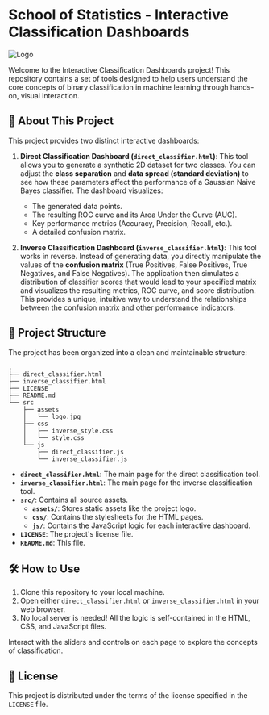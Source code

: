 # School of Statistics - Interactive Classification Dashboards

![Logo](./src/assets/logo.jpg)

Welcome to the Interactive Classification Dashboards project! This repository contains a set of tools designed to help users understand the core concepts of binary classification in machine learning through hands-on, visual interaction.

## 🚀 About This Project

This project provides two distinct interactive dashboards:

1.  **Direct Classification Dashboard (`direct_classifier.html`)**: This tool allows you to generate a synthetic 2D dataset for two classes. You can adjust the **class separation** and **data spread (standard deviation)** to see how these parameters affect the performance of a Gaussian Naive Bayes classifier. The dashboard visualizes:
    *   The generated data points.
    *   The resulting ROC curve and its Area Under the Curve (AUC).
    *   Key performance metrics (Accuracy, Precision, Recall, etc.).
    *   A detailed confusion matrix.

2.  **Inverse Classification Dashboard (`inverse_classifier.html`)**: This tool works in reverse. Instead of generating data, you directly manipulate the values of the **confusion matrix** (True Positives, False Positives, True Negatives, and False Negatives). The application then simulates a distribution of classifier scores that would lead to your specified matrix and visualizes the resulting metrics, ROC curve, and score distribution. This provides a unique, intuitive way to understand the relationships between the confusion matrix and other performance indicators.

## 📂 Project Structure

The project has been organized into a clean and maintainable structure:

```
.
├── direct_classifier.html
├── inverse_classifier.html
├── LICENSE
├── README.md
└── src
    ├── assets
    │   └── logo.jpg
    ├── css
    │   ├── inverse_style.css
    │   └── style.css
    └── js
        ├── direct_classifier.js
        └── inverse_classifier.js
```

*   **`direct_classifier.html`**: The main page for the direct classification tool.
*   **`inverse_classifier.html`**: The main page for the inverse classification tool.
*   **`src/`**: Contains all source assets.
    *   **`assets/`**: Stores static assets like the project logo.
    *   **`css/`**: Contains the stylesheets for the HTML pages.
    *   **`js/`**: Contains the JavaScript logic for each interactive dashboard.
*   **`LICENSE`**: The project's license file.
*   **`README.md`**: This file.

## 🛠️ How to Use

1.  Clone this repository to your local machine.
2.  Open either `direct_classifier.html` or `inverse_classifier.html` in your web browser.
3.  No local server is needed! All the logic is self-contained in the HTML, CSS, and JavaScript files.

Interact with the sliders and controls on each page to explore the concepts of classification.

## 📄 License

This project is distributed under the terms of the license specified in the `LICENSE` file.
